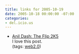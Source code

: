 ```yaml
---
title: links for 2005-10-19
date: 2005-10-18 00:00:00 -07:00
categories:
- del.icio.us
---
```


<ul class="delicious">
	<li>
		<div class="delicious-link"><a href="http://www.dashes.com/anil/2005/10/17/the_flip_2k5">Anil Dash: The Flip 2K5</a></div>
		<div class="delicious-extended">I love this post.</div>
		<div class="delicious-tags">(tags: <a href="http://del.icio.us/torrez/web2.0">web2.0</a>)</div>
	</li>
</ul>
